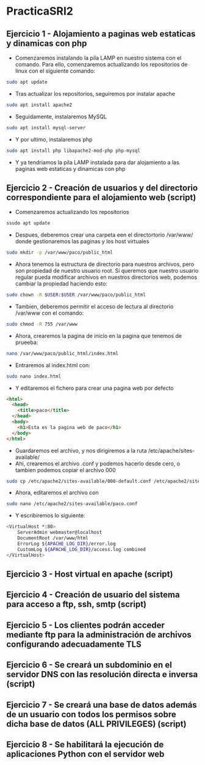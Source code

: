 # PracticaSRI2

## Ejercicio 1 - Alojamiento a paginas web estaticas y dinamicas con php

- Comenzaremos instalando la pila LAMP en nuestro sistema con el comando. Para ello, comenzaremos actualizando los repositorios de linux con el siguiente comando:
```bash
sudo apt update
```
- Tras actualizar los repositorios, seguiremos por instalar apache
```bash
sudo apt install apache2
```
- Seguidamente, instalaremos MySQL
```bash
sudo apt install mysql-server
```
- Y por ultimo, instalaremos php
```bash
sudo apt install php libapache2-mod-php php-mysql
```
- Y ya tendriamos la pila LAMP instalada para dar alojamiento a las paginas web estaticas y dinamicas con php


## Ejercicio 2 - Creación de usuarios y del directorio correspondiente para el alojamiento web (script)

- Comenzaremos actualizando los repositorios
```bash
ssudo apt update
```
- Despues, deberemos crear una carpeta een el directortorio /var/www/ donde gestionaremos las paginas y los host virtuales
```bash
sudo mkdir -p /var/www/paco/public_html
```
- Ahora tenemos la estructura de directorio para nuestros archivos, pero son propiedad de nuestro usuario root. Si queremos que nuestro usuario regular pueda modificar archivos en nuestros directorios web, podemos cambiar la propiedad haciendo esto:
```bash
sudo chown -R $USER:$USER /var/www/paco/public_html
```
- Tambien, deberemos permitir el acceso de lectura al directorio /var/www con el comando:
```bash
sudo chmod -R 755 /var/www
```
- Ahora, crearemos la pagina de inicio en la pagina que tenemos de prueeba:
```bash
nano /var/www/paco/public_html/index.html
```
- Entraremos al index.html con:
```bash
sudo nano index.html
```
- Y editaremos el fichero para crear una pagina web por defecto
```html
<html>
  <head>
    <title>paco</title>
  </head>
  <body>
    <h1>Esta es la pagina web de paco</h1>
  </body>
</html>
```
- Guardaremos eel archivo, y nos dirigiremos a la ruta /etc/apache/sites-available/
- Ahi, crearemos el archivo .conf y podemos hacerlo desde cero, o tambien podemos copiar el archivo 000
```bash
sudo cp /etc/apache2/sites-available/000-default.conf /etc/apache2/sites-available/paco.conf
```
- Ahora, editaremos el archivo con
```bash
sudo nano /etc/apache2/sites-available/paco.conf
```
- Y escribiremos lo siguiente:
```bash
<VirtualHost *:80>
    ServerAdmin webmaster@localhost
    DocumentRoot /var/www/html
    ErrorLog ${APACHE_LOG_DIR}/error.log
    CustomLog ${APACHE_LOG_DIR}/access.log combined
</VirtualHost>
```
## Ejercicio 3 - Host virtual en apache (script)
## Ejercicio 4 - Creación de usuario del sistema para acceso a ftp, ssh, smtp (script)
## Ejercicio 5 - Los clientes podrán acceder mediante ftp para la administración de archivos configurando adecuadamente TLS
## Ejercicio 6 - Se creará un subdominio en el servidor DNS con las resolución directa e inversa (script)
## Ejercicio 7 - Se creará una base de datos además de un usuario con todos los permisos sobre dicha base de datos (ALL PRIVILEGES) (script)
## Ejercicio 8 - Se habilitará la ejecución de aplicaciones Python con el servidor web 
